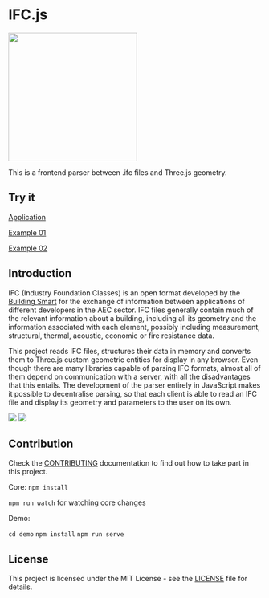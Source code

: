 # IFC.js

<a href="url"><img src="https://github.com/agviegas/IFC.js/blob/master/screenshots/logo.jpg"  height="256" width="256" ></a>

This is a frontend parser between .ifc files and Three.js geometry.

## Try it

[Application](https://ifc-js.vercel.app)

[Example 01](https://ifc-js.vercel.app/#/sample1)

[Example 02](https://ifc-js.vercel.app/#/sample2)

## Introduction

IFC (Industry Foundation Classes) is an open format developed by the [Building Smart](https://www.buildingsmart.org/) for the exchange of information between applications of different developers in the AEC sector. IFC files generally contain much of the relevant information about a building, including all its geometry and the information associated with each element, possibly including measurement, structural, thermal, acoustic, economic or fire resistance data.

This project reads IFC files, structures their data in memory and converts them to Three.js custom geometric entities for display in any browser. Even though there are many libraries capable of parsing IFC formats, almost all of them depend on communication with a server, with all the disadvantages that this entails. The development of the parser entirely in JavaScript makes it possible to decentralise parsing, so that each client is able to read an IFC file and display its geometry and parameters to the user on its own.

<a href="url"><img src="https://github.com/agviegas/IFC.js/blob/master/screenshots/20201124_screenshot.jpg"  ></a>
<a href="url"><img src="https://github.com/agviegas/IFC.js/blob/master/screenshots/20201130_screenshot.jpg"  ></a>

## Contribution

Check the [CONTRIBUTING](https://github.com/agviegas/IFC.js/blob/master/CONTRIBUTING.md) documentation to find out how to take part in this project.

Core:
`npm install`

`npm run watch` for watching core changes

Demo:

`cd demo`
`npm install`
`npm run serve`

## License

This project is licensed under the MIT License - see the [LICENSE](LICENSE) file for details.
